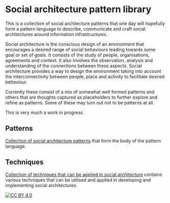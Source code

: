 # Social architecture pattern library

This is a collection of social architecture patterns that one day will hopefully form a pattern language to describe, communicate and craft social architectures around information infrastructures.

Social architecture is the conscious design of an environment that encourages a desired range of social behaviours leading towards some goal or set of goals.  It consists of the study of people, organisations, agreements and context.  It also involves the observation, analysis and understanding of the connections between these aspects.  Social architecture provides a way to design the environment taking into account the interconnectivity between people, place and activity to facilitate desired behaviour.

Currently these consist of a mix of somewhat well formed patterns and others that are thoughts captured as placeholders to further explore and refine as patterns.  Some of these may turn out not to be patterns at all.

This is very much a work in progress.


## Patterns

[Collection of social architecture patterns](patterns/Social_architecture_pattern_library.md) that form the body of the pattern language.

## Techniques

[Collection of techniques that can be applied in social architecture](techniques/Techniques_library.md) contains various techniques that can be utilised and applied in developing and
implementing social architectures.

[![CC BY 4.0][cc-by-image]][cc-by]

[cc-by]: http://creativecommons.org/licenses/by/4.0/
[cc-by-image]: https://i.creativecommons.org/l/by/4.0/88x31.png

